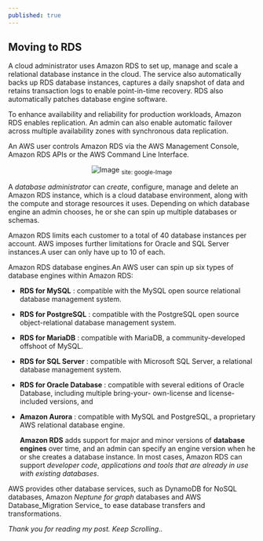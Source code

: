 ```yaml
---
published: true
---
```

## Moving to RDS 

A cloud administrator uses Amazon RDS to set up, manage and scale a relational database instance in the cloud. The service also automatically backs up RDS database instances, captures a daily snapshot of data and retains transaction logs to enable point-in-time recovery. RDS also automatically patches database engine software.

To enhance availability and reliability for production workloads, Amazon RDS enables replication. An admin can also enable automatic failover across multiple availability zones with synchronous data replication.

An AWS user controls Amazon RDS via the AWS Management Console, Amazon RDS APIs or the AWS Command Line Interface.

<center>
<img src="{{site.baseurl}}/assets/images/Rds.png" alt="Image">
<sub>site: google-Image</sub>
</center>

 
A _database administrator_ can _create_, configure, manage and delete an Amazon RDS instance, which is a cloud database environment, along with the compute and storage resources it uses. Depending on which database engine an admin chooses, he or she can spin up multiple databases or schemas.

Amazon RDS limits each customer to a total of 40 database instances per account. AWS imposes further limitations for Oracle and SQL Server instances.A user can only have up to 10 of each.

Amazon RDS database engines.An AWS user can spin up six types of database engines within Amazon RDS:

- **RDS for MySQL** : compatible with the MySQL open source relational database management system.
- **RDS for PostgreSQL** : compatible with the PostgreSQL open source object-relational database management system.
- **RDS for MariaDB** : compatible with MariaDB, a community-developed offshoot of MySQL.
- **RDS for SQL Server** : compatible with Microsoft SQL Server, a relational database management system.
- **RDS for Oracle Database** : compatible with several editions of Oracle Database, including multiple bring-your-      own-license and license-included versions, and
- **Amazon Aurora** : compatible with MySQL and PostgreSQL, a proprietary AWS relational database engine.
 
   **Amazon RDS** adds support for major and minor versions of **database engines** over time, and an admin can specify an engine version when he or she creates a database instance. In most cases, Amazon RDS can support _developer code_, _applications and tools that are already in use with existing databases_.

AWS provides other database services, such as DynamoDB for NoSQL databases, Amazon _Neptune for graph_ databases and AWS Database_Migration Service_ to ease database transfers and transformations.

_Thank you for reading my post. Keep Scrolling.._
